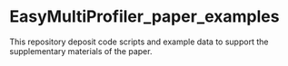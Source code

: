 # EasyMultiProfiler_paper_examples
This repository deposit code scripts and example data to support the supplementary materials of the paper.
